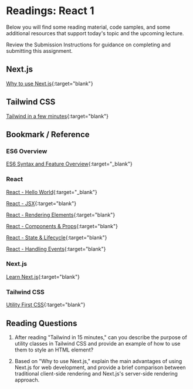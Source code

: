 # Readings: React 1

Below you will find some reading material, code samples, and some additional resources that support today's topic and the upcoming lecture.

Review the Submission Instructions for guidance on completing and submitting this assignment.

## Next.js

[Why to use Next.js](https://www.youtube.com/watch?v=rtgbaKBhdkk){:target="blank"}

## Tailwind CSS

[Tailwind in a few minutes](https://www.youtube.com/watch?v=pB1oed_10IA){:target="blank"}

## Bookmark / Reference

### ES6 Overview

[ES6 Syntax and Feature Overview](https://www.taniarascia.com/es6-syntax-and-feature-overview/){:target="_blank"}

### React

[React - Hello World](https://reactjs.org/docs/hello-world.html){:target="_blank"}

[React - JSX](https://reactjs.org/docs/introducing-jsx.html){:target="blank"}

[React - Rendering Elements](https://reactjs.org/docs/rendering-elements.html){:target="blank"}

[React - Components & Props](https://reactjs.org/docs/components-and-props.html){:target="blank"}

[React - State & Lifecycle](https://reactjs.org/docs/state-and-lifecycle.html){:target="blank"}

[React - Handling Events](https://reactjs.org/docs/handling-events.html){:target="blank"}

### Next.js

[Learn Next.js](https://nextjs.org/learn/basics/create-nextjs-app){:target="blank"}

### Tailwind CSS
[Utility First CSS](https://tailwindcss.com/docs/utility-first){:target="blank"}

## Reading Questions
<!-- Written with help from ChatGPT -->

1. After reading "Tailwind in 15 minutes," can you describe the purpose of utility classes in Tailwind CSS and provide an example of how to use them to style an HTML element?

1. Based on "Why to use Next.js," explain the main advantages of using Next.js for web development, and provide a brief comparison between traditional client-side rendering and Next.js's server-side rendering approach.

